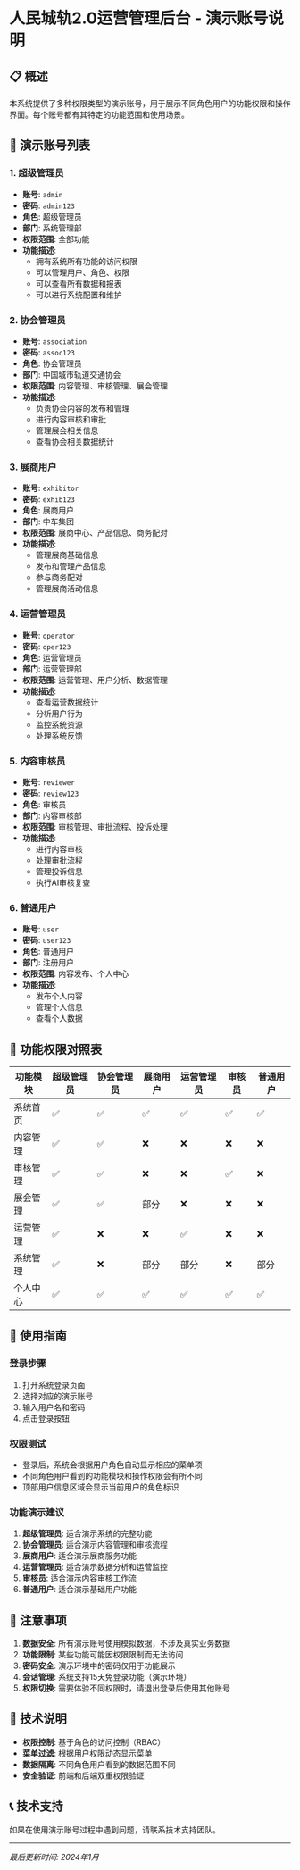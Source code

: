 # 人民城轨2.0运营管理后台 - 演示账号说明

## 📋 概述

本系统提供了多种权限类型的演示账号，用于展示不同角色用户的功能权限和操作界面。每个账号都有其特定的功能范围和使用场景。

## 🔐 演示账号列表

### 1. 超级管理员
- **账号**: `admin`
- **密码**: `admin123`
- **角色**: 超级管理员
- **部门**: 系统管理部
- **权限范围**: 全部功能
- **功能描述**: 
  - 拥有系统所有功能的访问权限
  - 可以管理用户、角色、权限
  - 可以查看所有数据和报表
  - 可以进行系统配置和维护

### 2. 协会管理员
- **账号**: `association`
- **密码**: `assoc123`
- **角色**: 协会管理员
- **部门**: 中国城市轨道交通协会
- **权限范围**: 内容管理、审核管理、展会管理
- **功能描述**:
  - 负责协会内容的发布和管理
  - 进行内容审核和审批
  - 管理展会相关信息
  - 查看协会相关数据统计

### 3. 展商用户
- **账号**: `exhibitor`
- **密码**: `exhib123`
- **角色**: 展商用户
- **部门**: 中车集团
- **权限范围**: 展商中心、产品信息、商务配对
- **功能描述**:
  - 管理展商基础信息
  - 发布和管理产品信息
  - 参与商务配对
  - 管理展商活动信息

### 4. 运营管理员
- **账号**: `operator`
- **密码**: `oper123`
- **角色**: 运营管理员
- **部门**: 运营管理部
- **权限范围**: 运营管理、用户分析、数据管理
- **功能描述**:
  - 查看运营数据统计
  - 分析用户行为
  - 监控系统资源
  - 处理系统反馈

### 5. 内容审核员
- **账号**: `reviewer`
- **密码**: `review123`
- **角色**: 审核员
- **部门**: 内容审核部
- **权限范围**: 审核管理、审批流程、投诉处理
- **功能描述**:
  - 进行内容审核
  - 处理审批流程
  - 管理投诉信息
  - 执行AI审核复查

### 6. 普通用户
- **账号**: `user`
- **密码**: `user123`
- **角色**: 普通用户
- **部门**: 注册用户
- **权限范围**: 内容发布、个人中心
- **功能描述**:
  - 发布个人内容
  - 管理个人信息
  - 查看个人数据

## 🎯 功能权限对照表

| 功能模块 | 超级管理员 | 协会管理员 | 展商用户 | 运营管理员 | 审核员 | 普通用户 |
|---------|-----------|-----------|----------|-----------|--------|----------|
| 系统首页 | ✅ | ✅ | ✅ | ✅ | ✅ | ✅ |
| 内容管理 | ✅ | ✅ | ❌ | ❌ | ❌ | ❌ |
| 审核管理 | ✅ | ✅ | ❌ | ❌ | ✅ | ❌ |
| 展会管理 | ✅ | ✅ | 部分 | ❌ | ❌ | ❌ |
| 运营管理 | ✅ | ❌ | ❌ | ✅ | ❌ | ❌ |
| 系统管理 | ✅ | ❌ | 部分 | 部分 | ❌ | 部分 |
| 个人中心 | ✅ | ✅ | ✅ | ✅ | ✅ | ✅ |

## 🚀 使用指南

### 登录步骤
1. 打开系统登录页面
2. 选择对应的演示账号
3. 输入用户名和密码
4. 点击登录按钮

### 权限测试
- 登录后，系统会根据用户角色自动显示相应的菜单项
- 不同角色用户看到的功能模块和操作权限会有所不同
- 顶部用户信息区域会显示当前用户的角色标识

### 功能演示建议
1. **超级管理员**: 适合演示系统的完整功能
2. **协会管理员**: 适合演示内容管理和审核流程
3. **展商用户**: 适合演示展商服务功能
4. **运营管理员**: 适合演示数据分析和运营监控
5. **审核员**: 适合演示内容审核工作流
6. **普通用户**: 适合演示基础用户功能

## 📝 注意事项

1. **数据安全**: 所有演示账号使用模拟数据，不涉及真实业务数据
2. **功能限制**: 某些功能可能因权限限制而无法访问
3. **密码安全**: 演示环境中的密码仅用于功能展示
4. **会话管理**: 系统支持15天免登录功能（演示环境）
5. **权限切换**: 需要体验不同权限时，请退出登录后使用其他账号

## 🔧 技术说明

- **权限控制**: 基于角色的访问控制（RBAC）
- **菜单过滤**: 根据用户权限动态显示菜单
- **数据隔离**: 不同角色用户看到的数据范围不同
- **安全验证**: 前端和后端双重权限验证

## 📞 技术支持

如果在使用演示账号过程中遇到问题，请联系技术支持团队。

---

*最后更新时间: 2024年1月* 
